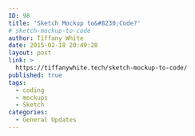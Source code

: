 ```yaml
---
ID: 98
title: 'Sketch Mockup to&#8230;Code?'
# sketch-mockup-to-code
author: Tiffany White
date: 2015-02-18 20:49:28
layout: post
link: >
  https://tiffanywhite.tech/sketch-mockup-to-code/
published: true
tags:
  - coding
  - mockups
  - Sketch
categories:
  - General Updates
---
```

